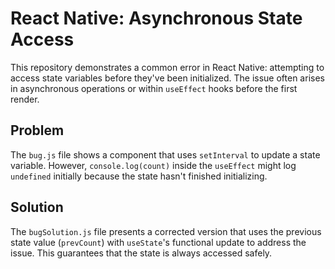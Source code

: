 # React Native: Asynchronous State Access

This repository demonstrates a common error in React Native: attempting to access state variables before they've been initialized.  The issue often arises in asynchronous operations or within `useEffect` hooks before the first render.

## Problem

The `bug.js` file shows a component that uses `setInterval` to update a state variable.  However, `console.log(count)` inside the `useEffect` might log `undefined` initially because the state hasn't finished initializing.

## Solution

The `bugSolution.js` file presents a corrected version that uses the previous state value (`prevCount`) with `useState`'s functional update to address the issue.  This guarantees that the state is always accessed safely.